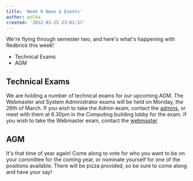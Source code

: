 ```yaml
---
title: 'Week 8 News & Events'
author: polka
created: '2012-03-25 23:02:57'
---
```

We're flying through semester two, and here's what's happening with Redbrick this week!

*   Technical Exams
*   AGM

## Technical Exams

We are holding a number of technical exams for our upcoming AGM. The Webmaster and System Administrator exams will be held on Monday, the 26th of March. If you wish to take the Admin exam, contact the [admins](http://www.redbrick.dcu.ie/about/contact/admins), or meet with them at 6.30pm in the Computing building lobby for the exam. If you wish to take the Webmaster exam, contact the [webmaster](http://www.redbrick.dcu.ie/about/contact/webmaster)

## AGM

It's that time of year again! Come along to vote for who you want to be on your committee for the coming year, or nominate yourself for one of the positions available. There will be pizza provided, so be sure to come along and have your say!
